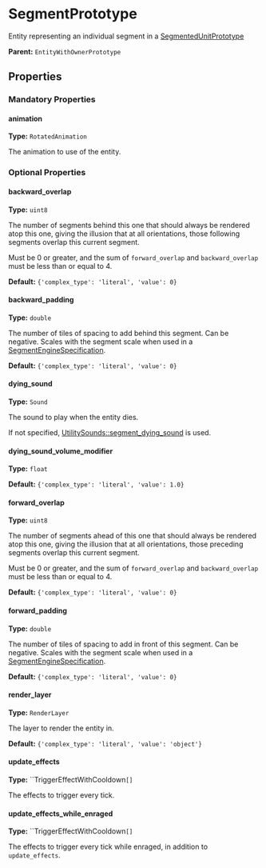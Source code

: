 # SegmentPrototype

Entity representing an individual segment in a [SegmentedUnitPrototype](prototype:SegmentedUnitPrototype)

**Parent:** `EntityWithOwnerPrototype`

## Properties

### Mandatory Properties

#### animation

**Type:** `RotatedAnimation`

The animation to use of the entity.

### Optional Properties

#### backward_overlap

**Type:** `uint8`

The number of segments behind this one that should always be rendered atop this one, giving the illusion that at all orientations, those following segments overlap this current segment.

Must be 0 or greater, and the sum of `forward_overlap` and `backward_overlap` must be less than or equal to 4.

**Default:** `{'complex_type': 'literal', 'value': 0}`

#### backward_padding

**Type:** `double`

The number of tiles of spacing to add behind this segment. Can be negative. Scales with the segment scale when used in a [SegmentEngineSpecification](prototype:SegmentEngineSpecification).

**Default:** `{'complex_type': 'literal', 'value': 0}`

#### dying_sound

**Type:** `Sound`

The sound to play when the entity dies.

If not specified, [UtilitySounds::segment_dying_sound](prototype:UtilitySounds::segment_dying_sound) is used.

#### dying_sound_volume_modifier

**Type:** `float`



**Default:** `{'complex_type': 'literal', 'value': 1.0}`

#### forward_overlap

**Type:** `uint8`

The number of segments ahead of this one that should always be rendered atop this one, giving the illusion that at all orientations, those preceding segments overlap this current segment.

Must be 0 or greater, and the sum of `forward_overlap` and `backward_overlap` must be less than or equal to 4.

**Default:** `{'complex_type': 'literal', 'value': 0}`

#### forward_padding

**Type:** `double`

The number of tiles of spacing to add in front of this segment. Can be negative. Scales with the segment scale when used in a [SegmentEngineSpecification](prototype:SegmentEngineSpecification).

**Default:** `{'complex_type': 'literal', 'value': 0}`

#### render_layer

**Type:** `RenderLayer`

The layer to render the entity in.

**Default:** `{'complex_type': 'literal', 'value': 'object'}`

#### update_effects

**Type:** ``TriggerEffectWithCooldown`[]`

The effects to trigger every tick.

#### update_effects_while_enraged

**Type:** ``TriggerEffectWithCooldown`[]`

The effects to trigger every tick while enraged, in addition to `update_effects`.

